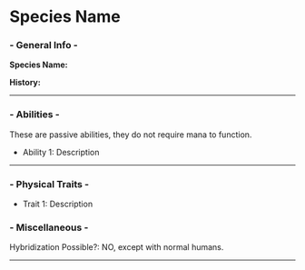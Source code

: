 # Species Name

### - General Info -

**Species Name:** 

**History:**

---
### - Abilities -
These are passive abilities, they do not require mana to function.
- Ability 1: Description

---
### - Physical Traits -
- Trait 1: Description

### - Miscellaneous - 
Hybridization Possible?: NO, except with normal humans.





---






